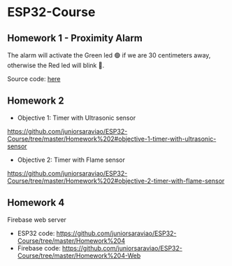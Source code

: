# ESP32-Course
## Homework 1 - Proximity Alarm
The alarm will activate the Green led :green_circle: if we are 30 centimeters away, otherwise the Red led will blink :red_circle:.

Source code: [here](https://github.com/juniorsaraviao/ESP32-Course/tree/master/Proximity%20Alarm)

## Homework 2

- Objective 1: Timer with Ultrasonic sensor

https://github.com/juniorsaraviao/ESP32-Course/tree/master/Homework%202#objective-1-timer-with-ultrasonic-sensor

- Objective 2: Timer with Flame sensor

https://github.com/juniorsaraviao/ESP32-Course/tree/master/Homework%202#objective-2-timer-with-flame-sensor


## Homework 4

Firebase web server
- ESP32 code: https://github.com/juniorsaraviao/ESP32-Course/tree/master/Homework%204
- Firebase code: https://github.com/juniorsaraviao/ESP32-Course/tree/master/Homework%204-Web
